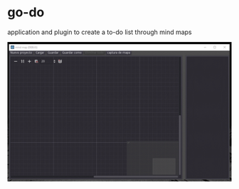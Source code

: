 # go-do
<p>application and plugin to create a to-do list through mind maps</p>

![Alt Text](https://raw.githubusercontent.com/andresleonardobg/go-do/main/readme_assets/example.gif)